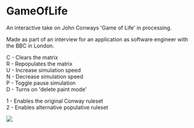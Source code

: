 # GameOfLife

An interactive take on John Conways 'Game of Life' in processing.    

Made as part of an interview for an application as software engineer with the BBC in London. 
  
  
C - Clears the matrix  
R - Repopulates the matrix  
U - Increase simulation speed  
N - Decrease simulation speed  
P - Toggle pause simulation  
D - Turns on 'delete paint mode'  
  
1 - Enables the original Conway ruleset  
2 - Enables alternative populative ruleset  
  
  
  





![](/demo.gif)
